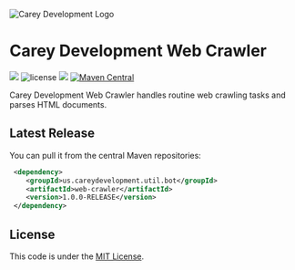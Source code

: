 ![Carey Development Logo](http://careydevelopment.us/img/branding/careydevelopment-logo-sm.png)

# Carey Development Web Crawler 
![](https://img.shields.io/badge/jdk-11-blue.svg) ![license](https://img.shields.io/badge/license-MIT-blue.svg) 
![](https://img.shields.io/badge/maven-3.6.3-blue.svg)
[![Maven Central](https://maven-badges.herokuapp.com/maven-central/us.careydevelopment.util/api-util/badge.svg)](https://search.maven.org/artifact/us.careydevelopment.util.bot/web-crawler/1.0.0-RELEASE/jar)




Carey Development Web Crawler handles routine web crawling tasks and parses HTML documents.


## Latest Release
You can pull it from the central Maven repositories:

```xml
 <dependency>
    <groupId>us.careydevelopment.util.bot</groupId>
    <artifactId>web-crawler</artifactId>
    <version>1.0.0-RELEASE</version>
 </dependency>
```

## License
This code is under the [MIT License](https://github.com/careydevelopment/web-crawler/blob/main/LICENSE).

